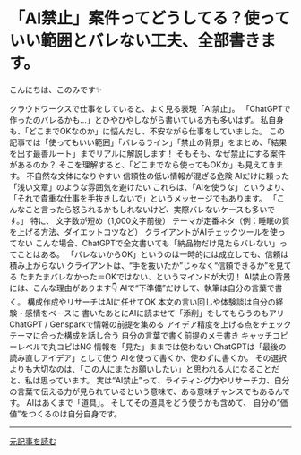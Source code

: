 # 「AI禁止」案件ってどうしてる？使っていい範囲とバレない工夫、全部書きます。

こんにちは、このみです✨

クラウドワークスで仕事をしていると、よく見る表現「AI禁止」。
「ChatGPTで作ったのバレるかも...」とひやひやしながら書いている方も多いはず。
私自身も、「どこまでOKなのか」に悩んだし、不安ながら仕事をしていました。
この記事では「使ってもいい範囲」「バレるライン」「禁止の背景」をまとめ、「結果を出す最善ルート」までリアルに解説します！
そもそも、なぜ禁止にする案件があるのか？
そこを理解すると、「どこまでなら使ってもOKか」も見えてきます。
不自然な文体になりやすい
信頼性の低い情報が混ざる危険
AIだけに頼った「浅い文章」のような雰囲気を避けたい
これらは、「AIを使うな」というより、
「それで貴重な仕事を手抜きしないで」というメッセージでもあります。
「こんなこと言ったら怒られるかもしれないけど、実際バレないケースも多いです。」
特に、
文字数が短め（1,000文字前後）
テーマが定番ネタ（例：睡眠の質を上げる方法、ダイエットコツなど）
クライアントがAIチェックツールを使ってない
こんな場合、ChatGPTで全文書いても「納品物だけ見たらバレない」ってことはある。
「バレないからOK」というのは一時的には成立しても、信頼は積み上がらない
クライアントは、“手を抜いたか”じゃなく“信頼できるか”を見てる
たまたまバレなかった＝OKではない、というマインドが大切！
AI禁止の背景には、こんな理由があります👇
AIで“下準備”だけして、執筆は自分の言葉で書く。
構成作成やリサーチはAIに任せてOK
本文の言い回しや体験談は自分の経験・感情をベースに
書いたあとにAIに読ませて「添削」をしてもらうのもアリ
ChatGPT / Gensparkで情報の前提を集める
アイデア精度を上げる点をチェック
テーマに合った構成を話し合う
自分の言葉で書く前提のメモ書き
キャッチコピーレベルで丸コピはNG
情報を「見た」ままでは使わない
ChatGPTは「最後の読み直しアイデア」として使う
AIを使って書くか、使わずに書くか。
その選択よりも大切なのは、「この人にまたお願いしたい」と思われる人になることだと、私は思っています。
実は“AI禁止”って、ライティング力やリサーチ力、自分の言葉で伝える力が見られているという意味で、ある意味チャンスでもあるんです。
AIはあくまで「道具」。
そしてその道具をどう使うかも含めて、
自分の“価値”をつくるのは自分自身です。

---

[元記事を読む](https://note.com/konomi_aisensei/n/n9edd31be5d22)